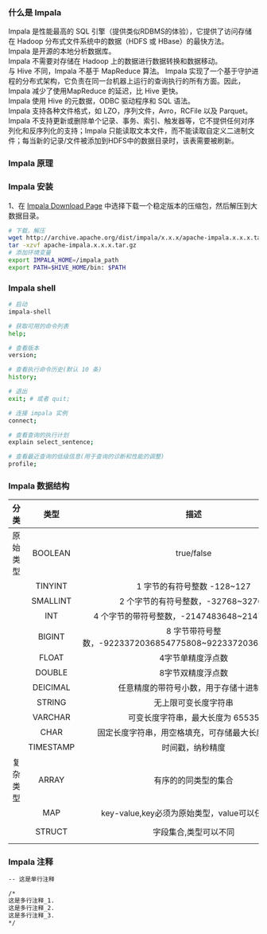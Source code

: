 
### 什么是 Impala
Impala 是性能最高的 SQL 引擎（提供类似RDBMS的体验），它提供了访问存储在 Hadoop 分布式文件系统中的数据（HDFS 或 HBase）的最快方法。  
Impala 是开源的本地分析数据库。  
Impala 不需要对存储在 Hadoop 上的数据进行数据转换和数据移动。  
与 Hive 不同，Impala 不基于 MapReduce 算法。 Impala 实现了一个基于守护进程的分布式架构，它负责在同一台机器上运行的查询执行的所有方面。因此，Impala 减少了使用MapReduce 的延迟，比 Hive 更快。  
Impala 使用 Hive 的元数据，ODBC 驱动程序和 SQL 语法。  
Impala 支持各种文件格式，如 LZO，序列文件，Avro，RCFile 以及 Parquet。  
Impala 不支持更新或删除单个记录、事务、索引、触发器等，它不提供任何对序列化和反序列化的支持；Impala 只能读取文本文件，而不能读取自定义二进制文件；每当新的记录/文件被添加到HDFS中的数据目录时，该表需要被刷新。    


### Impala 原理

### Impala 安装
1、在 [Impala Download Page](http://impala.apache.org/downloads.html) 中选择下载一个稳定版本的压缩包，然后解压到大数据目录。
```bash
# 下载，解压
wget http://archive.apache.org/dist/impala/x.x.x/apache-impala.x.x.x.tar.gz
tar -xzvf apache-impala.x.x.x.tar.gz
# 添加环境变量
export IMPALA_HOME=/impala_path
export PATH=$HIVE_HOME/bin: $PATH
```

### Impala shell
```bash
# 启动
impala-shell

# 获取可用的命令列表
help;

# 查看版本
version;

# 查看执行命令历史(默认 10 条)
history;

# 退出
exit; # 或者 quit;

# 连接 impala 实例
connect;

# 查看查询的执行计划
explain select_sentence;

# 查看最近查询的低级信息(用于查询的诊断和性能的调整)
profile;
```

### Impala 数据结构
| 分类 | 类型| 描述 | 示例 |  
| ---- | :-----:  | :----: | ----: |
| 原始类型 | BOOLEAN | true/false | TRUE |  
| | TINYINT | 1 字节的有符号整数 -128~127 | -121 |
| | SMALLINT | 2 个字节的有符号整数，-32768~32767 | 129 |
| | INT | 4 个字节的带符号整数，-2147483648~2147483647 | 1 |
| | BIGINT | 8 字节带符号整数，-9223372036854775808~9223372036854775807 | 1 |
| | FLOAT | 4字节单精度浮点数 | 1.0 |	
| | DOUBLE | 8字节双精度浮点数 | 1.0 |
| | DEICIMAL | 任意精度的带符号小数，用于存储十进制值 | 1.0 |
| | STRING | 无上限可变长度字符串 | "a", 'a' |
| | VARCHAR | 可变长度字符串，最大长度为 65535 | "a", 'a' |
| | CHAR | 固定长度字符串，用空格填充，可存储最大长度为 255 | "a", 'a' |
| | TIMESTAMP | 时间戳，纳秒精度 | 1519714435439 |
| 复杂类型 | ARRAY | 有序的的同类型的集合 | array(1,2) |
| | MAP | key-value,key必须为原始类型，value可以任意类型 |map('a', 1, 'b', 2) |
| | STRUCT | 字段集合,类型可以不同 | struct('1',1,1.0), named_stract('col1','1','col2',1,'clo3',1.0) |

### Impala 注释
```bash
-- 这是单行注释

/*
这是多行注释_1.
这是多行注释_2.
这是多行注释_3.
*/
```

### 
